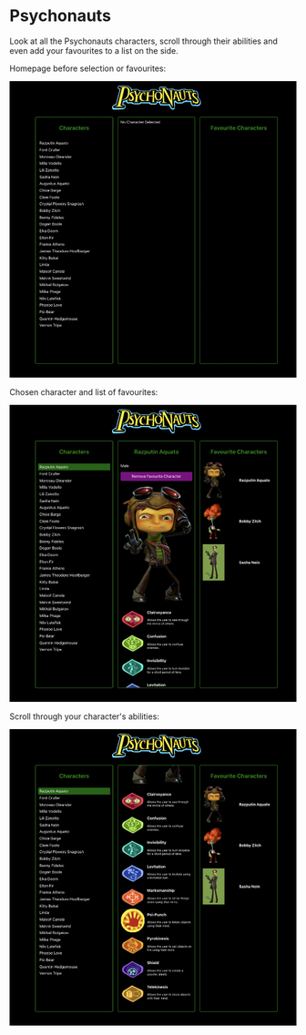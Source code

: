 # Psychonauts 

Look at all the Psychonauts characters, scroll through their abilities and even add your favourites to a list on the side.

Homepage before selection or favourites:

![](screenshots/homepage.png)

Chosen character and list of favourites:

![](screenshots/psychonauts.png)

Scroll through your character's abilities:

![](screenshots/scroll.png)
